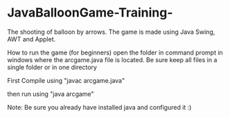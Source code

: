 # JavaBalloonGame-Training-
The shooting of balloon by arrows. The game is made using Java Swing, AWT and Applet.


How to run the game (for beginners)
open the folder in command prompt in windows where the arcgame.java file is located.
Be sure keep all files in a single folder or in one directory

First Compile using
"javac arcgame.java"

then run using
"java arcgame"

Note: Be sure you already have installed java and configured it :)
